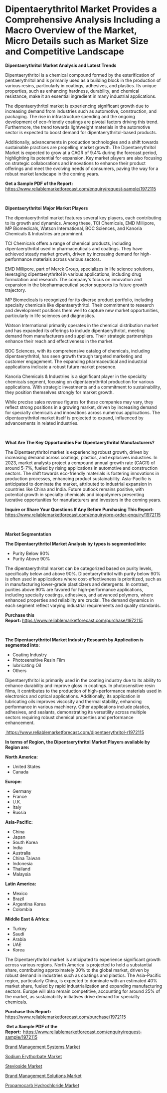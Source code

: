 <p><h1>Dipentaerythritol Market Provides a Comprehensive Analysis Including a Macro Overview of the Market, Micro Details such as Market Size and Competitive Landscape</h1></p><p><strong>Dipentaerythritol Market Analysis and Latest Trends</strong></p>
<p><p>Dipentaerythritol is a chemical compound formed by the esterification of pentaerythritol and is primarily used as a building block in the production of various resins, particularly in coatings, adhesives, and plastics. Its unique properties, such as enhancing hardness, durability, and chemical resistance, make it an essential ingredient in many industrial applications.</p><p>The dipentaerythritol market is experiencing significant growth due to increasing demand from industries such as automotive, construction, and packaging. The rise in infrastructure spending and the ongoing development of eco-friendly coatings are pivotal factors driving this trend. Furthermore, the trend towards lightweight materials in the automotive sector is expected to boost demand for dipentaerythritol-based products.</p><p>Additionally, advancements in production technologies and a shift towards sustainable practices are propelling market growth. The Dipentaerythritol Market is expected to grow at a CAGR of 9.4% during the forecast period, highlighting its potential for expansion. Key market players are also focusing on strategic collaborations and innovations to enhance their product offerings and meet the evolving needs of consumers, paving the way for a robust market landscape in the coming years.</p></p>
<p><strong>Get a Sample PDF of the Report:&nbsp;</strong> <a href="https://www.reliablemarketforecast.com/enquiry/request-sample/1972115?utm_campaign=1134&utm_medium=2&utm_source=Github&utm_content=ia&utm_term=14112024&utm_id=dipentaerythritol">https://www.reliablemarketforecast.com/enquiry/request-sample/1972115</a></p>
<p>&nbsp;</p>
<p><strong>Dipentaerythritol Major Market Players</strong></p>
<p><p>The dipentaerythritol market features several key players, each contributing to its growth and dynamics. Among these, TCI Chemicals, EMD Millipore, MP Biomedicals, Watson International, BOC Sciences, and Kanoria Chemicals & Industries are prominent.</p><p>TCI Chemicals offers a range of chemical products, including dipentaerythritol used in pharmaceuticals and coatings. They have achieved steady market growth, driven by increasing demand for high-performance materials across various sectors.</p><p>EMD Millipore, part of Merck Group, specializes in life science solutions, leveraging dipentaerythritol in various applications, including drug formulation and research. The company's focus on innovation and expansion in the biopharmaceutical sector supports its future growth trajectory.</p><p>MP Biomedicals is recognized for its diverse product portfolio, including specialty chemicals like dipentaerythritol. Their commitment to research and development positions them well to capture new market opportunities, particularly in life sciences and diagnostics.</p><p>Watson International primarily operates in the chemical distribution market and has expanded its offerings to include dipentaerythritol, meeting demand from manufacturers and suppliers. Their strategic partnerships enhance their reach and effectiveness in the market.</p><p>BOC Sciences, with its comprehensive catalog of chemicals, including dipentaerythritol, has seen growth through targeted marketing and customer engagement. The expanding pharmaceutical and industrial applications indicate a robust future market presence.</p><p>Kanoria Chemicals & Industries is a significant player in the specialty chemicals segment, focusing on dipentaerythritol production for various applications. With strategic investments and a commitment to sustainability, they position themselves strongly for market growth.</p><p>While precise sales revenue figures for these companies may vary, they reflect strong positions in a growing market, driven by increasing demand for specialty chemicals and innovations across numerous applications. The dipentaerythritol market itself is projected to expand, influenced by advancements in related industries.</p></p>
<p>&nbsp;</p>
<p><strong>What Are The Key Opportunities For Dipentaerythritol Manufacturers?</strong></p>
<p><p>The Dipentaerythritol market is experiencing robust growth, driven by increasing demand across coatings, plastics, and explosives industries. In 2023, market analysts project a compound annual growth rate (CAGR) of around 5-7%, fueled by rising applications in automotive and construction sectors. The shift towards eco-friendly materials is fostering innovations in production processes, enhancing product sustainability. Asia-Pacific is anticipated to dominate the market, attributed to industrial expansion in countries like China and India. Future outlook remains positive, with potential growth in specialty chemicals and biopolymers presenting lucrative opportunities for manufacturers and investors in the coming years.</p></p>
<p><strong>Inquire or Share Your Questions If Any Before Purchasing This Report:</strong> <a href="https://www.reliablemarketforecast.com/enquiry/pre-order-enquiry/1972115?utm_campaign=1134&utm_medium=2&utm_source=Github&utm_content=ia&utm_term=14112024&utm_id=dipentaerythritol">https://www.reliablemarketforecast.com/enquiry/pre-order-enquiry/1972115</a></p>
<p>&nbsp;</p>
<p><strong>Market Segmentation</strong></p>
<p><strong>The Dipentaerythritol Market Analysis by types is segmented into:</strong></p>
<p><ul><li>Purity Below 90%</li><li>Purity Above 90%</li></ul></p>
<p><p>The dipentaerythritol market can be categorized based on purity levels, specifically below and above 90%. Dipentaerythritol with purity below 90% is often used in applications where cost-effectiveness is prioritized, such as in manufacturing lower-grade plasticizers and detergents. In contrast, purities above 90% are favored for high-performance applications, including specialty coatings, adhesives, and advanced polymers, where enhanced properties and reliability are crucial. The demand dynamics in each segment reflect varying industrial requirements and quality standards.</p></p>
<p><strong>Purchase this Report:&nbsp;</strong><a href="https://www.reliablemarketforecast.com/purchase/1972115?utm_campaign=1134&utm_medium=2&utm_source=Github&utm_content=ia&utm_term=14112024&utm_id=dipentaerythritol">https://www.reliablemarketforecast.com/purchase/1972115</a></p>
<p>&nbsp;</p>
<p><strong>The Dipentaerythritol Market Industry Research by Application is segmented into:</strong></p>
<p><ul><li>Coating Industry</li><li>Photosensitive Resin Film</li><li>lubricating Oil</li><li>Others</li></ul></p>
<p><p>Dipentaerythritol is primarily used in the coating industry due to its ability to enhance durability and improve gloss in coatings. In photosensitive resin films, it contributes to the production of high-performance materials used in electronics and optical applications. Additionally, its application in lubricating oils improves viscosity and thermal stability, enhancing performance in various machinery. Other applications include plastics, adhesives, and sealants, demonstrating its versatility across multiple sectors requiring robust chemical properties and performance enhancement.</p></p>
<p><a href="https://www.reliablemarketforecast.com/dipentaerythritol-r1972115?utm_campaign=1134&utm_medium=2&utm_source=Github&utm_content=ia&utm_term=14112024&utm_id=dipentaerythritol">&nbsp;https://www.reliablemarketforecast.com/dipentaerythritol-r1972115</a></p>
<p><strong>In terms of Region, the Dipentaerythritol Market Players available by Region are:</strong></p>
<p>
    <p> <strong> North America: </strong>
        <ul>
            <li>United States</li>
            <li>Canada</li>
        </ul>
        </p> 
    <p> <strong> Europe: </strong>
        <ul>
            <li>Germany</li>
            <li>France</li>
            <li>U.K.</li>
            <li>Italy</li>
            <li>Russia</li>
        </ul>
        </p> 
    <p> <strong> Asia-Pacific: </strong>
        <ul>
            <li>China</li>
            <li>Japan</li>
            <li>South Korea</li>
            <li>India</li>
            <li>Australia</li>
            <li>China Taiwan</li>
            <li>Indonesia</li>
            <li>Thailand</li>
            <li>Malaysia</li>
        </ul>
        </p> 
    <p> <strong> Latin America: </strong>
        <ul>
            <li>Mexico</li>
            <li>Brazil</li>
            <li>Argentina Korea</li>
            <li>Colombia</li>
        </ul>
        </p> 
    <p> <strong> Middle East & Africa: </strong>
        <ul>
            <li>Turkey</li>
            <li>Saudi</li>
            <li>Arabia</li>
            <li>UAE</li>
            <li>Korea</li>
        </ul>
    </p>
    </p>
<p><p>The Dipentaerythritol market is anticipated to experience significant growth across various regions. North America is projected to hold a substantial share, contributing approximately 30% to the global market, driven by robust demand in industries such as coatings and plastics. The Asia-Pacific region, particularly China, is expected to dominate with an estimated 40% market share, fueled by rapid industrialization and expanding manufacturing sectors. Europe will also remain competitive, accounting for around 25% of the market, as sustainability initiatives drive demand for specialty chemicals.</p></p>
<p><strong>Purchase this Report: </strong><a href="https://www.reliablemarketforecast.com/purchase/1972115?utm_campaign=1134&utm_medium=2&utm_source=Github&utm_content=ia&utm_term=14112024&utm_id=dipentaerythritol">https://www.reliablemarketforecast.com/purchase/1972115</a></p>
<p>&nbsp;<strong>Get a Sample PDF of the Report:&nbsp;&nbsp;</strong><a href="https://www.reliablemarketforecast.com/enquiry/request-sample/1972115?utm_campaign=1134&utm_medium=2&utm_source=Github&utm_content=ia&utm_term=14112024&utm_id=dipentaerythritol">https://www.reliablemarketforecast.com/enquiry/request-sample/1972115</a></p>
<p><strong></strong></p>
<p><p><a href="https://issuu.com/reportprime-2/docs/brand-management-systems-market-siz_d07bece4b54974?utm_campaign=1134&utm_medium=2&utm_source=Github&utm_content=ia&utm_term=14112024&utm_id=dipentaerythritol">Brand Management Systems Market</a></p><p><a href="https://www.linkedin.com/pulse/sodium-erythorbate-market-industry-landscape-growth-trajectories-q0vxc?utm_campaign=1134&utm_medium=2&utm_source=Github&utm_content=ia&utm_term=14112024&utm_id=dipentaerythritol">Sodium Erythorbate Market</a></p><p><a href="https://www.linkedin.com/pulse/global-stevioside-market-focus-application-end-use-industry-bshvc?utm_campaign=1134&utm_medium=2&utm_source=Github&utm_content=ia&utm_term=14112024&utm_id=dipentaerythritol">Stevioside Market</a></p><p><a href="https://issuu.com/reportprime-2/docs/brand-management-solutions-market-s_fb504caa04dc87?utm_campaign=1134&utm_medium=2&utm_source=Github&utm_content=ia&utm_term=14112024&utm_id=dipentaerythritol">Brand Management Solutions Market</a></p><p><a href="https://www.linkedin.com/pulse/investment-opportunities-propamocarb-hydrochloride-sector-risk-ihexc?utm_campaign=1134&utm_medium=2&utm_source=Github&utm_content=ia&utm_term=14112024&utm_id=dipentaerythritol">Propamocarb Hydrochloride Market</a></p></p>